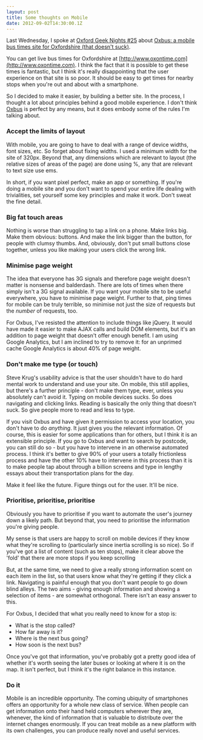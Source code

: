 ```yaml
---
layout: post
title: Some thoughts on Mobile
date: 2012-09-02T14:30:00.1Z
---
```


Last Wednesday, I spoke at [Oxford Geek Nights #25](http://oxford.geeknights.net/2012/feb-29th/) about [Oxbus: a mobile bus times site for Oxfordshire (that doesn't suck)](http://www.oxbus.co.uk).

You can get live bus times for Oxfordshire at [http://www.oxontime.com](http://www.oxontime.com). I think the fact that it is possible to get these times is fantastic, but I think it's really disappointing that the user experience on that site is so poor. It should be easy to get times for nearby stops when you're out and about with a smartphone.

So I decided to make it easier, by building a better site. In the process, I thought a lot about principles behind a good mobile experience. I don't think [Oxbus](http://www.oxbus.co.uk) is perfect by any means, but it does embody some of the rules I'm talking about.

### Accept the limits of layout ###
With mobile, you are going to have to deal with a range of device widths, font sizes, etc. So forget about fixing widths. I used a minimum width for the site of 320px. Beyond that, any dimensions which are relevant to layout (the relative sizes of areas of the page) are done using %, any that are relevant to text size use ems.

In short, if you want pixel perfect, make an app or something. If you're doing a mobile site and you don't want to spend your entire life dealing with trivialities, set yourself some key principles and make it work. Don't sweat the fine detail.

### Big fat touch areas ###
Nothing is worse than struggling to tap a link on a phone. Make links big. Make them obvious: buttons. And make the link bigger than the button, for people with clumsy thumbs. And, obviously, don't put small buttons close together, unless you like making your users click the wrong link.

### Minimise page weight ###
The idea that everyone has 3G signals and therefore page weight doesn't matter is nonsense and balderdash. There are lots of times when there simply isn't a 3G signal available. If you want your mobile site to be useful everywhere, you have to minimise page weight. Further to that, ping times for mobile can be truly terrible, so minimise not just the size of requests but the *number* of requests, too.

For Oxbus, I've resisted the attention to include things like jQuery. It would have made it easier to make AJAX calls and build DOM elements, but it's an addition to page weight that doesn't offer enough benefit. I am using Google Analytics, but I am inclined to try to remove it: for an unprimed cache Google Analytics is about 40% of page weight.

### Don't make me type (or touch) ###
Steve Krug's usability advice is that the user shouldn't have to do hard mental work to understand and use your site. On mobile, this still applies, but there's a further principle - don't make them type, ever, unless you absolutely can't avoid it. Typing on mobile devices sucks. So does navigating and clicking links. Reading is basically the only thing that doesn't suck. So give people more to read and less to type.

If you visit Oxbus and have given it permission to access your location, you don't have to do *anything*. It just gives you the relevant information. Of course, this is easier for some applications than for others, but I think it is an extensible principle. If you go to Oxbus and want to search by postcode, you can still do so - but you have to intervene in an otherwise automated process. I think it's better to give 90% of your users a totally frictionless process and have the other 10% have to intervene in this process than it is to make people tap about through a billion screens and type in lengthy essays about their transportation plans for the day.

Make it feel like the future. Figure things out for the user. It'll be nice.

### Prioritise, prioritise, prioritise ###
Obviously you have to prioritise if you want to automate the user's journey down a likely path. But beyond that, you need to prioritise the information you're giving people.

My sense is that users are happy to scroll on mobile devices if they know what they're scrolling to (particularly since inertia scrolling is so nice). So if you've got a list of content (such as ten stops), make it clear above the 'fold' that there are more stops if you keep scrolling

But, at the same time, we need to give a really strong information scent on each item in the list, so that users know what they're getting if they click a link. Navigating is painful enough that you don't want people to go down blind alleys. The two aims - giving enough information and showing a selection of items - are somewhat orthogonal. There isn't an easy answer to this. 

For Oxbus, I decided that what you really need to know for a stop is:

* What is the stop called?
* How far away is it?
* Where is the next bus going?
* How soon is the next bus?

Once you've got that information, you've probably got a pretty good idea of whether it's worth seeing the later buses or looking at where it is on the map. It isn't perfect, but I think it's the right balance in this instance.

### Do it ###
Mobile is an incredible opportunity. The coming ubiquity of smartphones offers an opportunity for a whole new class of service. When people can get information onto their hand held computers wherever they are, whenever, the kind of information that is valuable to distribute over the internet changes enormously. If you can treat mobile as a new platform with its own challenges, you can produce really novel and useful services.